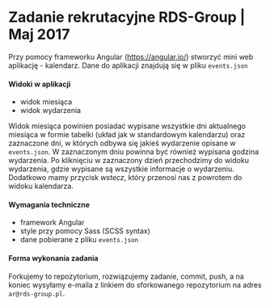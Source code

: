 # Zadanie rekrutacyjne RDS-Group | Maj 2017

Przy pomocy frameworku Angular (https://angular.io/) stworzyć mini web aplikację - kalendarz.
Dane do aplikacji znajdują się w pliku `events.json`

#### Widoki w aplikacji

  - widok miesiąca
  - widok wydarzenia

Widok miesiąca powinien posiadać wypisane wszystkie dni aktualnego miesiąca w formie tabelki (układ
jak w standardowym kalendarzu) oraz zaznaczone dni, w których odbywa się jakieś wydarzenie
opisane w `events.json`. W zaznaczonym dniu powinna być również wypisana godzina wydarzenia.
Po kliknięciu w zaznaczony dzień przechodzimy do widoku wydarzenia, gdzie wypisane są
wszystkie informacje o wydarzeniu. Dodatkowo mamy przycisk _wstecz_, który przenosi nas
z powrotem do widoku kalendarza.

#### Wymagania techniczne

  - framework Angular
  - style przy pomocy Sass (SCSS syntax)
  - dane pobierane z pliku `events.json`
  
  
#### Forma wykonania zadania

Forkujemy to repozytorium, rozwiązujemy zadanie, commit, push, a na koniec
wysyłamy e-maila z linkiem do sforkowanego repozytorium na adres `ar@rds-group.pl`.
